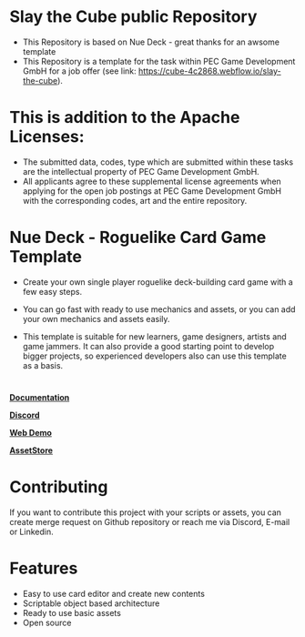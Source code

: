 # Slay the Cube public Repository 
- This Repository is based on Nue Deck - great thanks for an awsome template
- This Repository is a template for the task within PEC Game Development GmbH for a job offer (see link: https://cube-4c2868.webflow.io/slay-the-cube).

# This is addition to the Apache Licenses:
- The submitted data, codes, type which are submitted within these tasks are the intellectual property of PEC Game Development GmbH.
- All applicants agree to these supplemental license agreements when applying for the open job postings at PEC Game Development GmbH with the corresponding codes, art and the entire repository.


# Nue Deck - Roguelike Card Game Template

- Create your own single player roguelike deck-building card game with a few easy steps.

- You can go fast with ready to use mechanics and assets, or you can add your own mechanics and assets easily.

- This template is suitable for new learners, game designers, artists and game jammers. It can also provide a good starting point to develop bigger projects, so experienced developers also can use this template as a basis.

#
[**Documentation**](https://docs.google.com/document/d/1CRl4W29OeiZ2gzUf0JWgWdSO5soBu5oYF-Qzl9uxppQ/edit#heading=h.vi8cvdabxzzc)

[**Discord**](https://discord.com/invite/5FkXvHChUr)

[**Web Demo**](https://arefnue.itch.io/nue-deck)

[**AssetStore**](https://assetstore.unity.com/packages/templates/systems/nue-deck-roguelike-card-game-template-221223)

# Contributing

If you want to contribute this project with your scripts or assets, you can create merge request on Github repository or reach me via Discord, E-mail or Linkedin. 

# Features
- Easy to use card editor and create new contents
- Scriptable object based architecture
- Ready to use basic assets
- Open source
